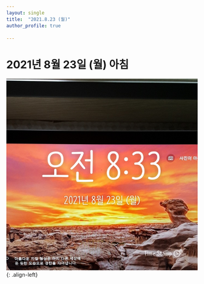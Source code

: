 ```yaml
---
layout: single
title:  "2021.8.23 (월)"
author_profile: true

---
```


# 2021년 8월 23일 (월) 아침
![image](/assets/images/morning/20210823.jpg)
{: .align-left}
